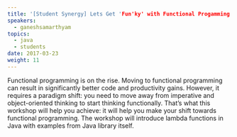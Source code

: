 ```yaml
---
title: '[Student Synergy] Lets Get 'Fun'ky' with Functional Progamming'
speakers:
  - ganeshsamarthyam
topics:
  - java
  - students
date: 2017-03-23
weight: 11
---
```


Functional programming is on the rise. Moving to functional programming can result in significantly better code and productivity gains. However, it requires a paradigm shift: you need to move away from imperative and object-oriented thinking to start thinking functionally. That’s what this workshop will help you achieve: it will help you make your shift towards functional programming. The workshop will introduce lambda functions in Java with examples from Java library itself.